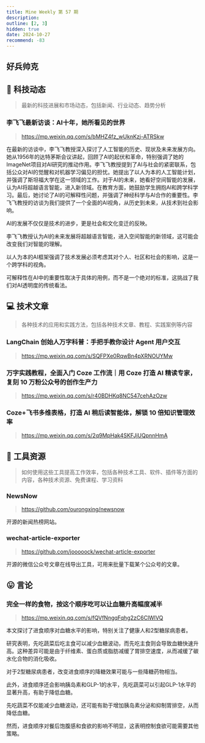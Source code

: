 ```yaml
---
title: Mine Weekly 第 57 期
description:
outline: [2, 3]
hidden: true
date: 2024-10-27
recommend: -83
---
```


## 好兵帅克

## 🚀 科技动态

> 最新的科技进展和市场动态，包括新闻、行业动态、趋势分析

### 李飞飞最新访谈：AI十年，她所看见的世界
> https://mp.weixin.qq.com/s/bMHZ4fz_wUknKzj-ATRSkw

在最新的访谈中，李飞飞教授深入探讨了人工智能的历史、现状及未来发展方向。她从1956年的达特茅斯会议讲起，回顾了AI的起伏和革命，特别强调了她的ImageNet项目对AI研究的推动作用。李飞飞教授提到了AI与社会的紧密联系，包括公众对AI的觉醒和对机器学习偏见的担忧。她提出了以人为本的人工智能计划，并强调了斯坦福大学在这一领域的工作。对于AI的未来，她看好空间智能的发展，认为AI将超越语言智能，进入新领域。在教育方面，她鼓励学生拥抱AI和跨学科学习。最后，她讨论了AI的可解释性问题，并强调了神经科学与AI合作的重要性。李飞飞教授的访谈为我们提供了一个全面的AI视角，从历史到未来，从技术到社会影响。

AI的发展不仅仅是技术的进步，更是社会和文化变迁的反映。

李飞飞教授认为AI的未来发展将超越语言智能，进入空间智能的新领域，这可能会改变我们对智能的理解。

以人为本的AI框架强调了技术发展必须考虑其对个人、社区和社会的影响，这是一个跨学科的视角。

可解释性在AI中的重要性取决于具体的用例，而不是一个绝对的标准，这挑战了我们对AI透明度的传统看法。

## 💻 技术文章

> 各种技术的应用和实践方法，包括各种技术文章、教程、实践案例等内容

### LangChain 创始人万字科普：手把手教你设计 Agent 用户交互
> https://mp.weixin.qq.com/s/SQFPXe0RqwBn4pXRNOUYMw

### 万字实践教程，全面入门 Coze 工作流｜用 Coze 打造 AI 精读专家，复刻 10 万粉公众号的创作生产力
> https://mp.weixin.qq.com/s/r40BDHKq8NC547cehAzOzw

### Coze+飞书多维表格，打造 AI 稍后读智能体，解锁 10 倍知识管理效率
> https://mp.weixin.qq.com/s/2q9MpHak4SKFJjUQpnnHmA

## 🔧 工具资源

> 如何使用这些工具提高工作效率，包括各种技术工具、软件、插件等方面的内容，各种技术资源、免费课程、学习资料

### NewsNow
> https://github.com/ourongxing/newsnow

开源的新闻热榜网站。

### wechat-article-exporter
> https://github.com/jooooock/wechat-article-exporter

开源的微信公众号文章在线导出工具，可用来批量下载某个公众号的文章。

## 😛 言论

### 完全一样的食物，按这个顺序吃可以让血糖升高幅度减半
> https://mp.weixin.qq.com/s/fQVfNngqFqhg2zC6ClWlVQ

本文探讨了进食顺序对血糖水平的影响，特别关注了健康人和2型糖尿病患者。

研究表明，先吃蔬菜后吃主食可以减少血糖波动，而先吃主食则会导致血糖快速升高。这种差异可能是由于纤维素、蛋白质或脂肪减缓了胃排空速度，从而减缓了碳水化合物的消化吸收。

对于2型糖尿病患者，改变进食顺序的降糖效果可能与一些降糖药物相当。

此外，进食顺序还会影响胰岛素和GLP-1的水平，先吃蔬菜可以引起GLP-1水平的显著升高，有助于降低血糖。

先吃蔬菜不仅能减少血糖波动，还可能有助于增加胰岛素分泌和抑制胃排空，从而降低血糖。

然而，进食顺序对餐后饱腹感和食欲的影响不明显，这表明控制食欲可能需要其他策略。